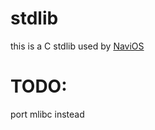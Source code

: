 # stdlib
this is a C stdlib used by [NaviOS](https://github.com/NaviOSS/NaviOS)

# TODO:
port mlibc instead
